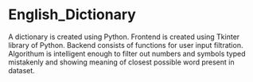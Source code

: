 # English_Dictionary
A dictionary is created using Python. 
Frontend is created using Tkinter library of Python. 
Backend consists of functions for user input filtration. 
Algorithum is intelligent enough to filter out numbers and symbols typed mistakenly and showing meaning of closest possible word present in dataset.

